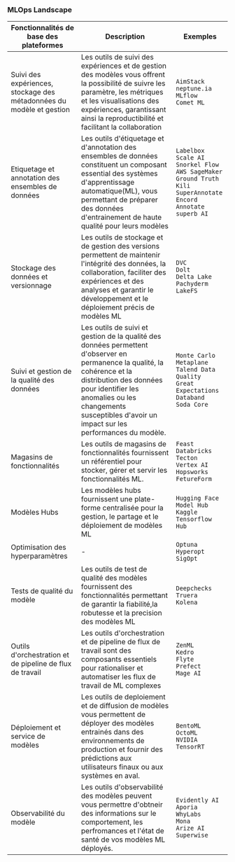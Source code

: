 ### **MLOps Landscape**

| Fonctionnalités de base des plateformes                              | Description                                                                                                                                                                                                                                                          | Exemples                                                                                                                                                        |
|----------------------------------------------------------------------|----------------------------------------------------------------------------------------------------------------------------------------------------------------------------------------------------------------------------------------------------------------------|-----------------------------------------------------------------------------------------------------------------------------------------------------------------|
| Suivi des expériences, stockage des métadonnées du modèle et gestion | Les outils de suivi des expériences et de gestion des modèles vous offrent la possibilité de suivre les paramètre, les métriques et les visualisations des expériences, garantissant ainsi la reproductibilité et facilitant la collaboration                        | `AimStack` <br/> `neptune.ia` <br/> `MLflow` <br/> `Comet ML`                                                                                                   |
| Etiquetage et annotation des ensembles de données                    | Les outils d'étiquetage et d'annotation des ensembles de données constituent un composant essential des systèmes d'apprentissage automatique(ML), vous permettant de préparer des données d'entrainement de haute qualité pour leurs modèles                         | `Labelbox` <br/> `Scale AI` <br/> `Snorkel Flow` <br/> `AWS SageMaker Ground Truth` <br/> `Kili` <br/> `SuperAnnotate` <br/> `Encord Annotate` <br/> `superb AI` |
| Stockage des données et versionnage                                  | Les outils de stockage et de gestion des versions permettent de maintenir l'intégrité des données, la collaboration, faciliter des expériences et des analyses et garantir le développement et le déploiement précis de modèles ML                                   | `DVC` <br/> `Dolt` <br/> `Delta Lake` <br/> `Pachyderm` <br/> `LakeFS`                                                                                          |
| Suivi et gestion de la qualité des données                           | Les outils de suivi et gestion de la qualité des données permettent d'observer en permanence la qualité, la cohérence et la distribution des données pour identifier les anomalies ou les changements susceptibles d'avoir un impact sur les performances du modèle. | `Monte Carlo` <br/> `Metaplane` <br/> `Talend Data Quality` <br/> `Great Expectations` <br/> `Databand` <br/> `Soda Core`                                       |
| Magasins de fonctionnalités                                          | Les outils de magasins de fonctionnalités fournissent un référentiel pour stocker, gérer et servir les fonctionnalités ML.                                                                                                                                           | `Feast` <br/> `Databricks` <br/> `Tecton` <br/> `Vertex AI` <br/> `Hopsworks` <br/> `FetureForm`                                                                |
| Modèles Hubs                                                         | Les modèles hubs fournissent une plate-forme centralisée pour la gestion, le partage et le déploiement de modèles ML                                                                                                                                                 | `Hugging Face Model Hub` <br/> `Kaggle` <br/> `Tensorflow Hub`                                                                                                  |
| Optimisation des hyperparamètres                                     | -                                                                                                                                                                                                                                                                    | `Optuna` <br/> `Hyperopt` <br/> `SigOpt`                                                                                                                        |
| Tests de qualité du modèle                                           | Les outils de test de qualité des modèles fournissent des fonctionnalités permettant de garantir la fiabilité,la robutesse et la precision des modèles ML                                                                                                            | `Deepchecks` <br/> `Truera` <br/> `Kolena`                                                                                                                      |
| Outils d'orchestration et de pipeline de flux de travail             | Les outils d'orchestration et de pipeline de flux de travail sont des composants essentiels pour rationaliser et automatiser les flux de travail de ML complexes                                                                                                     | `ZenML` <br/> `Kedro` <br/> `Flyte` <br/> `Prefect` <br/> `Mage AI`                                                                                             |
| Déploiement et service de modèles                                    | Les outils de deploiement et de diffusion de modèles vous permettent de déployer des modèles entrainés dans des environnements de production et fournir des prédictions aux utilisateurs finaux ou aux systèmes en aval.                                             | `BentoML` <br/> `OctoML` <br/> `NVIDIA TensorRT`                                                                                                                |
| Observabilité du modèle                                              | Les outils d'observabilité des modèles peuvent vous permettre d'obtneir des informations sur le comportement, les perfromances et l'état de santé de vos modèles ML déployés.                                                                                        | `Evidently AI` <br/> `Aporia` <br/> `WhyLabs` <br/> `Mona` <br/> `Arize AI` <br/> `Superwise`                                                                   |


